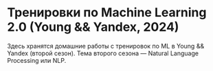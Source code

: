 # Тренировки по Machine Learning 2.0 (Young && Yandex, 2024)

Здесь хранятся домашние работы с тренировок по ML в Young && Yandex (второй сезон). Тема второго сезона — Natural Language Processing или NLP.
